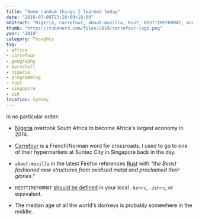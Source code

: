 ```yaml
---
title: "Some random things I learned today"
date: "2019-07-09T23:20:00+10:00"
abstract: "Nigeria, Carrefour, about:mozilla, Rust, HISTTIMEFORMAT, and donkeys."
thumb: "https://rubenerd.com/files/2019/carrefour-logo.png"
year: "2019"
category: Thoughts
tag:
- africa
- carrefour
- geography
- kornshell
- nigeria
- programming
- rust
- singapore
- zsh
location: Sydney
---
```

In no particular order:

* [Nigeria](https://en.wikipedia.org/wiki/Nigeria) overtook South Africa to become Africa's largest economy in 2014.

* [Carrefour](https://en.wiktionary.org/wiki/carrefour) is a French/Norman word for crossroads. I used to go to one of their hypermarkets at Suntec City in Singapore back in the day.

* `about:mozilla` in the latest Firefox references [Rust](http://www.rust-lang.org/) with *"the Beast fashioned new structures from oxidised metal and proclaimed their glories."*

* `HISTTIMEFORMAT` [should be defined](https://unix.stackexchange.com/questions/97983/histtimeformat-modification-in-etc-bash-rc-or-etc-profile) in your local `.kshrc`, `.zshrc`, or equivalent.

* The median age of all the world's donkeys is probably somewhere in the middle.

